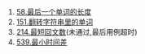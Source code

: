 1. [58.最后一个单词的长度](https://github.com/Sihan-Tan/-algorithm-learning/blob/master/58.%E6%9C%80%E5%90%8E%E4%B8%80%E4%B8%AA%E5%8D%95%E8%AF%8D%E7%9A%84%E9%95%BF%E5%BA%A6.js)
2. [151.翻转字符串里的单词](https://github.com/Sihan-Tan/-algorithm-learning/blob/master/151.%E7%BF%BB%E8%BD%AC%E5%AD%97%E7%AC%A6%E4%B8%B2%E9%87%8C%E7%9A%84%E5%8D%95%E8%AF%8D.js)
3. [214.最短回文数](https://github.com/Sihan-Tan/-algorithm-learning/blob/master/214.%E6%9C%80%E7%9F%AD%E5%9B%9E%E6%96%87%E4%B8%B2.js)(未通过,最后用例超时)
4. [539.最小时间差](https://github.com/Sihan-Tan/-algorithm-learning/blob/master/539.%E6%9C%80%E5%B0%8F%E6%97%B6%E9%97%B4%E5%B7%AE.js)